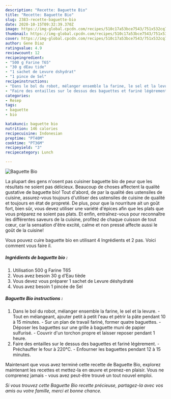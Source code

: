 ```yaml
---
description: "Recette: Baguette Bio"
title: "Recette: Baguette Bio"
slug: 2383-recette-baguette-bio
date: 2020-10-15T09:32:39.370Z
image: https://img-global.cpcdn.com/recipes/510c17a53bce7543/751x532cq70/baguette-bio-photo-principale-de-la-recette.jpg
thumbnail: https://img-global.cpcdn.com/recipes/510c17a53bce7543/751x532cq70/baguette-bio-photo-principale-de-la-recette.jpg
cover: https://img-global.cpcdn.com/recipes/510c17a53bce7543/751x532cq70/baguette-bio-photo-principale-de-la-recette.jpg
author: Gene Diaz
ratingvalue: 4.9
reviewcount: 12
recipeingredient:
- "500 g Farine T65"
- "30 g dEau tide"
- "1 sachet de Levure dshydrat"
- "1 pince de Sel"
recipeinstructions:
- "Dans le bol du robot, mélanger ensemble la farine, le sel et la levure. Tout en mélangeant, ajouter petit à petit l&#39;eau et pétrir la pâte pendant 10 à 15 minutes. Sur un plan de travail fariné, former quatre baguettes. Déposer les baguettes sur une grille à baguette muni de papier sulfurisé. Couvrir d&#39;un torchon propre et laisser reposer pendant 1 heure."
- "Faire des entailles sur le dessus des baguettes et fariné légèrement. Préchauffer le four à 220°C. Enfourner les baguettes pendant 12 à 15 minutes."
categories:
- Resep
tags:
- baguette
- bio

katakunci: baguette bio 
nutrition: 146 calories
recipecuisine: Indonesian
preptime: "PT40M"
cooktime: "PT36M"
recipeyield: "3"
recipecategory: Lunch

---
```



![Baguette Bio](https://img-global.cpcdn.com/recipes/510c17a53bce7543/751x532cq70/baguette-bio-photo-principale-de-la-recette.jpg)

La plupart des gens n'osent pas cuisiner baguette bio de peur que les résultats ne soient pas délicieux. Beaucoup de choses affectent la qualité gustative de baguette bio! Tout d'abord, de par la qualité des ustensiles de cuisine, assurez-vous toujours d'utiliser des ustensiles de cuisine de qualité et toujours en état de propreté. De plus, pour que la nourriture ait un goût fort, bien sûr, vous devez utiliser une variété d'épices afin que les plats que vous préparez ne soient pas plats. Et enfin, entraînez-vous pour reconnaître les différentes saveurs de la cuisine, profitez de chaque cuisson de tout cœur, car la sensation d'être excité, calme et non pressé affecte aussi le goût de la cuisine!

<!--inarticleads1-->

Vous pouvez cuire baguette bio en utilisant 4 Ingrédients et 2 pas. Voici comment vous faire il.

##### Ingrédients de baguette bio :

1. Utilisation 500 g Farine T65
1. Vous avez besoin 30 g d&#39;Eau tiède
1. Vous devez vous préparer 1 sachet de Levure déshydraté
1. Vous avez besoin 1 pincée de Sel




<!--inarticleads2-->

##### Baguette Bio instructions :

1. Dans le bol du robot, mélanger ensemble la farine, le sel et la levure. - Tout en mélangeant, ajouter petit à petit l&#39;eau et pétrir la pâte pendant 10 à 15 minutes. - Sur un plan de travail fariné, former quatre baguettes. - Déposer les baguettes sur une grille à baguette muni de papier sulfurisé. - Couvrir d&#39;un torchon propre et laisser reposer pendant 1 heure.
1. Faire des entailles sur le dessus des baguettes et fariné légèrement. - Préchauffer le four à 220°C. - Enfourner les baguettes pendant 12 à 15 minutes.




<!--inarticleads1-->

<p>
Maintenant que vous avez terminé cette recette de Baguette Bio, explorez maintenant les recettes et mettez-la en œuvre et prenez-en plaisir. Vous ne comprenez jamais - vous avez peut-être trouvé un tout nouvel emploi.
</p>

<p>
<i>Si vous trouvez cette Baguette Bio recette précieuse, partagez-la avec vos amis ou votre famille, merci et bonne chance.</i>
</p>
